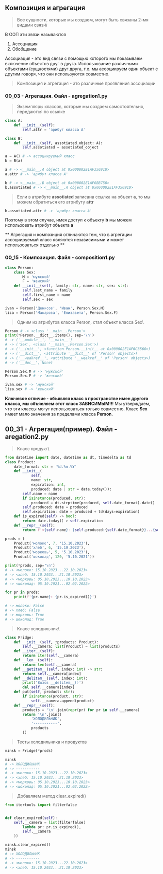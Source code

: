 ## Композиция и агрегация ##

> Все сущности, которые мы создаем, могут быть связаны 2-мя видами связи\

В ООП эти звязи называются 
1. Ассоциация
2. Обобщение

Ассоциация - это вид связи с помощью которого мы показываем включение объектов друг в друга. 
Использование различными объектами (сущностями) друг друга, т.е. мы ассоциируем один объект с другим говоря,
что они используются совместно.

>Композиция и агрегация - это различные проявления ассоциации

### 00_03 - Агрегация. Файл - agregation1.py ###
> Экземпляры классов, которые мы создаем самостоятельно, передаются по ссылке
```python
class A:
    def __init__(self):
        self.attr = 'арибут класса A'

class B:
    def __init__(self, assotiated_object: A):
        self.assotiated = assotiated_object

a = A() # -> ассоциируемый класс
b = B(a)

a # -> <__main__.A object at 0x000002E1AF350910>
a.attr # -> 'арибут класса A'

b # -> <__main__.B object at 0x000002E1AF6BB750>
b.assotiated # -> <__main__.A object at 0x000002E1AF350910>
```
> Если в атрибуте **assotiated** записана ссылка на объект **а**, то мы можем обратиться его атрибуту **attr**
```python
b.assotiated.attr # -> 'арибут класса A'
```
Поэтому в этом случае, имея доступ к объекту **b** мы можем использовать атрибут объекта **a**

** Агрегация и композиция отличаются тем, что в агрегации ассоциируемый класс являются независимыми и может использоваться отдельно **

### 00_15 - Композиция. Файл - composition1.py ###
```python
class Person:
    class Sex:
        M = 'мужской'
        F = 'женский'
    def __init__(self, family: str, name: str, sex: str):
        self.last_name = family
        self.first_name = name
        self.sex = sex

ivan = Person('Денисов', 'Иван', Person.Sex.M)
liza = Person('Макарова', 'Елизавета', Person.Sex.F)
```
>Одним из атрибутов класса Person, стал объект класса Sex\
```python
Person # -> <class '__main__.Person'>
print(*Person.__dict__.items(), sep='\n')
# -> ('__module__', '__main__')
# -> ('Sex', <class '__main__.Person.Sex'>)
# -> ('__init__', <function Person.__init__ at 0x000002E1AF6C3560>)
# -> ('__dict__', <attribute '__dict__' of 'Person' objects>)
# -> ('__weakref__', <attribute '__weakref__' of 'Person' objects>)
# -> ('__doc__', None)

Person.Sex.M # -> 'мужской'
Person.Sex.F # -> 'женский'

ivan.sex # -> 'мужской'
liza.sex # -> 'женский'
```
**Ключевое отличие - объявляя класс в пространстве имен другого класса, мы объяеляем этот класс ЗАВИСИМЫМ!!!**
Мы утверждаем, что эти классы могут использоваться только совместно. Класс **Sex** имеет мало значения за пределами класса **Person**.

## 00_31 - Агрегация(пример). Файл - aregation2.py ##
> Класс продукт\
```python
from datetime import date, datetime as dt, timedelta as td
class Product:
    date_format: str = '%d.%m.%Y'
    def __init__(
            self,
            name: str,
            expiration: int,
            produced: date | str = date.today()):
        self.name = name
        if isinstance(produced, str):
            produced = dt.strptime(produced, self.date_format).date()
        self.produced: date = produced
        self.expiration: date = produced + td(days=expiration)
    def is_expired(self) -> bool:
        return date.today() > self.expiration
    def __repr__(self):
        return f'<{self.name}: {self.produced:{self.date_format}}...{self.expiration:{self.date_format}}>'

prods = (
    Product('молоко', 7, '15.10.2023'),
    Product('хлеб', 6, '15.10.2023'),
    Product('морковь', 5, '5.10.2023'),
    Product('шоколад', 120, '5.10.2021'))

print(*prods, sep='\n')
# -> <молоко: 15.10.2023...22.10.2023>
# -> <хлеб: 15.10.2023...21.10.2023>
# -> <морковь: 05.10.2023...10.10.2023>
# -> <шоколад: 05.10.2021...02.02.2022>

for pr in prods:
    print(f'{pr.name}: {pr.is_expired()}')

# -> молоко: False
# -> хлеб: False
# -> морковь: True
# -> шоколад: True
```
> Класс холодильник\
```python
class Fridge:
    def __init__(self, *products: Product):
        self.__camera: list[Product] = list(products)
    def __iter__(self):
        return iter(self.__camera)
    def __len__(self):
        return len(self.__camera)
    def __getitem__(self, index: int) -> str:
        return self.__camera[index]
    def __delitem__(self, index: int):
        print('Вызов __delitem__()')
        del self.__camera[index]
    def put(self, product: str):
        if isinstance(product, str):
            self.__camera.append(product)
    def __repr__(self):
        products = '\n'.join(repr(pr) for pr in self.__camera)
        return '\n'.join((
            'ХОЛОДИЛЬНИК',
            '-----------',
            products
        ))
```
> Тесты холодильника и продуктов
```python
minsk = Fridge(*prods)

minsk
# -> ХОЛОДИЛЬНИК
# -> -----------
# -> <молоко: 15.10.2023...22.10.2023>
# -> <хлеб: 15.10.2023...21.10.2023>
# -> <морковь: 05.10.2023...10.10.2023>
# -> <шоколад: 05.10.2021...02.02.2022>
```

>Добавляем метод clear_expired()
```python
from itertools import filterfalse


def clear_expired(self):
    self.__camera = list(filterfalse(
        lambda pr: pr.is_expired(),
        self.__camera
    ))

minsk.clear_expired()    
minsk
# -> ХОЛОДИЛЬНИК
# -> -----------
# -> <молоко: 15.10.2023...22.10.2023>
# -> <хлеб: 15.10.2023...21.10.2023>
```
    
    